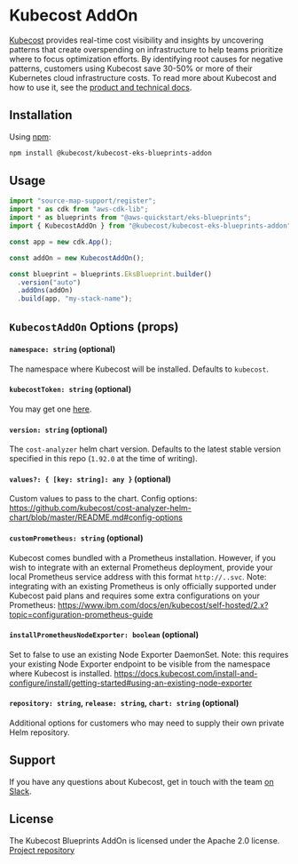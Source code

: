 # Kubecost AddOn

[Kubecost](https://www.apptio.com/products/kubecost/) provides real-time cost visibility and insights by uncovering patterns that create overspending on infrastructure to help teams prioritize where to focus optimization efforts. By identifying root causes for negative patterns, customers using Kubecost save 30-50% or more of their Kubernetes cloud infrastructure costs. To read more about Kubecost and how to use it, see the [product and technical docs](https://docs.kubecost.com/#getting-started).

## Installation

Using [npm](https://npmjs.org):

```sh
npm install @kubecost/kubecost-eks-blueprints-addon
```

## Usage

```typescript
import "source-map-support/register";
import * as cdk from "aws-cdk-lib";
import * as blueprints from "@aws-quickstart/eks-blueprints";
import { KubecostAddOn } from "@kubecost/kubecost-eks-blueprints-addon";

const app = new cdk.App();

const addOn = new KubecostAddOn();

const blueprint = blueprints.EksBlueprint.builder()
  .version("auto")
  .addOns(addOn)
  .build(app, "my-stack-name");
```

## `KubecostAddOn` Options (props)

#### `namespace: string` (optional)

The namespace where Kubecost will be installed. Defaults to `kubecost`.

#### `kubecostToken: string` (optional)

You may get one [here](https://www.apptio.com/products/kubecost/install/).

#### `version: string` (optional)

The `cost-analyzer` helm chart version. Defaults to the latest stable version specified in this repo (`1.92.0` at the time of writing).

#### `values?: { [key: string]: any }` (optional)

Custom values to pass to the chart. Config options: <https://github.com/kubecost/cost-analyzer-helm-chart/blob/master/README.md#config-options>

#### `customPrometheus: string` (optional)

Kubecost comes bundled with a Prometheus installation. However, if you wish to integrate with an external Prometheus deployment, provide your local Prometheus service address with this format `http://..svc`.
Note: integrating with an existing Prometheus is only officially supported under Kubecost paid plans and requires some extra configurations on your Prometheus: <https://www.ibm.com/docs/en/kubecost/self-hosted/2.x?topic=configuration-prometheus-guide>

#### `installPrometheusNodeExporter: boolean` (optional)

Set to false to use an existing Node Exporter DaemonSet.
Note: this requires your existing Node Exporter endpoint to be visible from the namespace where Kubecost is installed.
<https://docs.kubecost.com/install-and-configure/install/getting-started#using-an-existing-node-exporter>

#### `repository: string`, `release: string`, `chart: string` (optional)

Additional options for customers who may need to supply their own private Helm repository.

## Support

If you have any questions about Kubecost, get in touch with the team [on Slack](https://docs.kubecost.com/troubleshooting/creating-a-support-ticket).

## License

The Kubecost Blueprints AddOn is licensed under the Apache 2.0 license. [Project repository](https://github.com/kubecost/kubecost-eks-blueprints-addon/)
